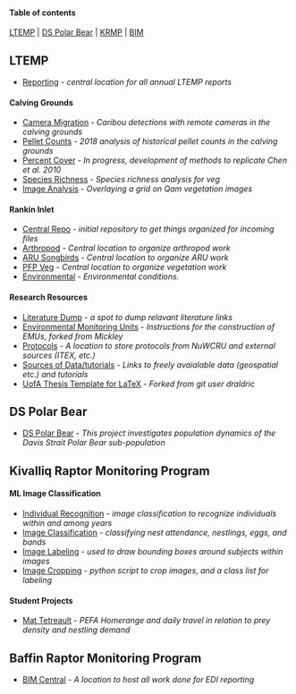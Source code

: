 #### Table of contents
[LTEMP](#ltemp) |
[DS Polar Bear](#ds-polar-bear) |
[KRMP](#kivalliq-raptor-monitoring-program) |
[BIM](#baffin-raptor-monitoring-program) 

## LTEMP
* [Reporting](https://github.com/nuwcru/ltemp_reporting) - *central location for all annual LTEMP reports*
#### Calving Grounds
* [Camera Migration](https://github.com/nuwcru/ltemp_camera-mig) - *Caribou detections with remote cameras in the calving grounds*
* [Pellet Counts](https://github.com/nuwcru/ltemp_pellet) - *2018 analysis of historical pellet counts in the calving grounds*
* [Percent Cover](https://github.com/nuwcru/ltemp_perc-cover) - *In progress, development of methods to replicate Chen et al. 2010*
* [Species Richness](https://github.com/nuwcru/ltemp_speciesrich) - *Species richness analysis for veg*
* [Image Analysis](https://github.com/nuwcru/ltemp_vegQam) - *Overlaying a grid on Qam vegetation images*
#### Rankin Inlet
* [Central Repo](https://github.com/nuwcru/ipm_DSpolarbear) - *initial repository to get things organized for incoming files*
* [Arthropod](https://github.com/nuwcru/ltemp_arthro) - *Central location to organize arthropod work*
* [ARU Songbirds](https://github.com/nuwcru/ltemp_aruRan) - *Central location to organize ARU work*
* [PFP Veg](https://github.com/nuwcru/ltemp_vegRan) - *Central location to organize vegetation work*
* [Environmental](https://github.com/nuwcru/ltemp_phys) - *Environmental conditions.*


#### Research Resources
* [Literature Dump](https://github.com/nuwcru/ltemp_lit) - *a spot to dump relavant literature links*
* [Environmental Monitoring Units](https://github.com/nuwcru/EMU) - *Instructions for the construction of EMUs, forked from Mickley*
* [Protocols](https://github.com/nuwcru/ltemp_protocol) - *A location to store protocols from NuWCRU and external sources (ITEX, etc.)*
* [Sources of Data/tutorials](https://github.com/nuwcru/ltemp_data-sources) - *Links to freely avaialable data (geospatial etc.) and tutorials*
* [UofA Thesis Template for LaTeX](https://github.com/nuwcru/uAlberta-Thesis-LaTeX-Template) - *Forked from git user draldric*

## DS Polar Bear 
* [DS Polar Bear](https://github.com/nuwcru/ipm_DSpolarbear) - *This project investigates population dynamics of the Davis Strait Polar Bear sub-population*

## Kivalliq Raptor Monitoring Program 
#### ML Image Classification
* [Individual Recognition](https://github.com/nuwcru/krmp_ind-recognition) - *image classification to recognize individuals within and among years*
* [Image Classification](https://github.com/nuwcru/krmp_image-class) - *classifying nest attendance, nestlings, eggs, and bands*
* [Image Labeling](https://github.com/nuwcru/krmp_OpenLabeling) - *used to draw bounding boxes around subjects within images*
* [Image Cropping](https://github.com/nuwcru/krmp_image-crop) - *python script to crop images, and a class list for labeling*

#### Student Projects
* [Mat Tetreault](https://github.com/nuwcru/krmp_homerange) - *PEFA Homerange and daily travel in relation to prey density and nestling demand*

## Baffin Raptor Monitoring Program

* [BIM Central](https://github.com/nuwcru/bim_central) - *A location to host all work done for EDI reporting*
